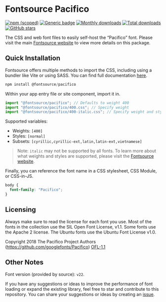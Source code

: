 # Fontsource Pacifico

[![npm (scoped)](https://img.shields.io/npm/v/@fontsource/pacifico?color=brightgreen)](https://www.npmjs.com/package/@fontsource/pacifico) [![Generic badge](https://img.shields.io/badge/fontsource-passing-brightgreen)](https://github.com/fontsource/fontsource) [![Monthly downloads](https://badgen.net/npm/dm/@fontsource/pacifico)](https://github.com/fontsource/fontsource) [![Total downloads](https://badgen.net/npm/dt/@fontsource/pacifico)](https://github.com/fontsource/fontsource) [![GitHub stars](https://img.shields.io/github/stars/fontsource/fontsource.svg?style=social&label=Star)](https://github.com/fontsource/fontsource/stargazers)

The CSS and web font files to easily self-host the “Pacifico” font. Please visit the main [Fontsource website](https://fontsource.org/fonts/pacifico) to view more details on this package.

## Quick Installation

Fontsource offers multiple methods to import the CSS, including using a bundler like Vite or using SASS. You can find full documentation [here](https://fontsource.org/docs/getting-started/introduction).

```javascript
npm install @fontsource/pacifico
```

Within your app entry file or site component, import it in.

```javascript
import "@fontsource/pacifico"; // Defaults to weight 400
import "@fontsource/pacifico/400.css"; // Specify weight
import "@fontsource/pacifico/400-italic.css"; // Specify weight and style
```

Supported variables:
- Weights: `[400]`
- Styles: `[normal]`
- Subsets: `[cyrillic,cyrillic-ext,latin,latin-ext,vietnamese]`

> Note: `italic` may not be supported by all fonts. To learn more about what weights and styles are supported, please visit the [Fontsource website](https://fontsource.org/fonts/pacifico).

Finally, you can reference the font name in a CSS stylesheet, CSS Module, or CSS-in-JS.

```css
body {
  font-family: "Pacifico";
}
```

## Licensing
Always make sure to read the license for each font you use. Most of the fonts in the collection use the SIL Open Font License, v1.1. Some fonts use the Apache 2 license. The Ubuntu fonts use the Ubuntu Font License v1.0.

Copyright 2018 The Pacifico Project Authors (https://github.com/googlefonts/Pacifico)
[OFL-1.1](http://scripts.sil.org/OFL)

## Other Notes
Font version (provided by source): `v22`.

If you have any suggestions or ideas to improve the performance of font loading or expand the existing library, feel free to star and contribute to this repository. You can share your suggestions or ideas by creating an [issue](https://github.com/fontsource/fontsource/issues).